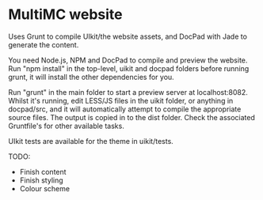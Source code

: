 # MultiMC website

Uses Grunt to compile UIkit/the website assets, and DocPad with Jade to generate the content.

You need Node.js, NPM and DocPad to compile and preview the website. Run "npm install" in the top-level, uikit and docpad folders before running grunt, it will install the other dependencies for you.

Run "grunt" in the main folder to start a preview server at localhost:8082. Whilst it's running, edit LESS/JS files in the uikit folder, or anything in docpad/src, and it will automatically attempt to compile the appropriate source files. The output is copied in to the dist folder. Check the associated Gruntfile's for other available tasks.

UIkit tests are available for the theme in uikit/tests.

TODO:
* Finish content
* Finish styling
* Colour scheme